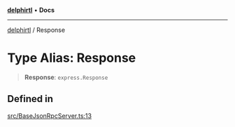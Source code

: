 [**delphirtl**](../README.md) • **Docs**

***

[delphirtl](../globals.md) / Response

# Type Alias: Response

> **Response**: `express.Response`

## Defined in

[src/BaseJsonRpcServer.ts:13](https://github.com/chuacw/delphirtl/blob/01752da42abbae178d000244800240d96a86d86e/src/BaseJsonRpcServer.ts#L13)
